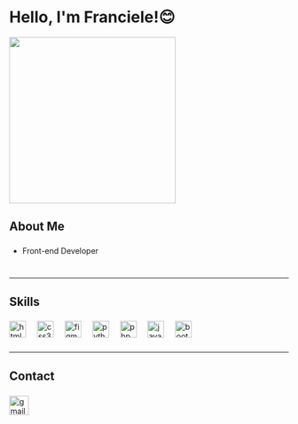<h1 align="left">Hello, I'm Franciele!😊</h1>
<img height="300" src="https://media2.giphy.com/media/v1.Y2lkPTc5MGI3NjExY3RhbGtxb2FodDdzMzNmd2w5bWdiNXplNXMxb3FzcDg5ZTYxajdieiZlcD12MV9pbnRlcm5hbF9naWZfYnlfaWQmY3Q9Zw/uUIx5WojUbNkzajvyL/giphy.gif"  />

<h2 align="left">About Me</h2>

###

<p align="left">
  <ul>
    <li>Front-end Developer</li><br>
    
  </ul>
</p>

###
---
<h2 align="left">Skills</h2>

###

<div align="left">
  <img src="https://cdn.jsdelivr.net/gh/devicons/devicon/icons/html5/html5-original.svg" height="30" alt="html5 logo"  />
  <img width="12" />
  <img src="https://cdn.jsdelivr.net/gh/devicons/devicon/icons/css3/css3-original.svg" height="30" alt="css3 logo"  />
  <img width="12" />
  <img src="https://cdn.jsdelivr.net/gh/devicons/devicon/icons/figma/figma-original.svg" height="30" alt="figma logo"  />
  <img width="12" />
  <img src="https://cdn.jsdelivr.net/gh/devicons/devicon/icons/python/python-original.svg" height="30" alt="python logo"  />
  <img width="12" />
  <img src="https://cdn.jsdelivr.net/gh/devicons/devicon/icons/php/php-original.svg" height="30" alt="php logo"  />
  <img width="12" />
  <img src="https://cdn.jsdelivr.net/gh/devicons/devicon/icons/javascript/javascript-original.svg" height="30" alt="javascript logo"  />
  <img width="12" />
  <img src="https://cdn.jsdelivr.net/gh/devicons/devicon/icons/bootstrap/bootstrap-original.svg" height="30" alt="bootstrap logo"  />
</div>

###
---
<h2 align="left">Contact</h2>

###

<div align="left">
  <a href="mailto:francielemuniz100@gmail.com" title="Enviar e-mail para francielemuniz100@gmail.com">
    <img src="https://img.shields.io/static/v1?message=Gmail&logo=gmail&label=&color=D14836&logoColor=white&labelColor=&style=for-the-badge" height="35" alt="gmail logo"  />
  </a>
</div>

###



###

<!--
**Ellie1951/Ellie1951** is a ✨ _special_ ✨ repository because its `README.md` (this file) appears on your GitHub profile.

Here are some ideas to get you started:

- 🔭 I’m currently working on ...
- 🌱 I’m currently learning ...
- 👯 I’m looking to collaborate on ...
- 🤔 I’m looking for help with ...
- 💬 Ask me about ...
- 📫 How to reach me: ...
- 😄 Pronouns: ...
- ⚡ Fun fact: ...
-->
